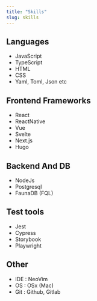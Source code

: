 ```yaml
---
title: "Skills"
slug: skills
---
```


## Languages

- JavaScript
- TypeScript
- HTML
- CSS
- Yaml, Toml, Json etc

## Frontend Frameworks

- React
- ReactNative
- Vue
- Svelte
- Next.js
- Hugo

## Backend And DB

- NodeJs
- Postgresql
- FaunaDB (FQL)

## Test tools

- Jest
- Cypress
- Storybook
- Playwright

## Other

- IDE : NeoVim
- OS : OSx (Mac)
- Git : Github, Gitlab

